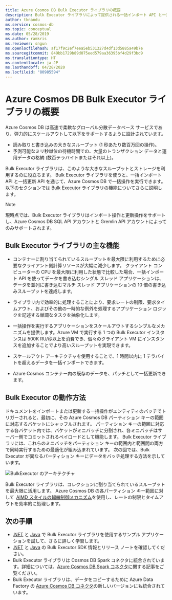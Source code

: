 ```yaml
---
title: Azure Cosmos DB Bulk Executor ライブラリの概要
description: Bulk Executor ライブラリによって提供される一括インポート API と一括更新 API を通じて、Azure Cosmos DB で一括操作を実行します。
author: tknandu
ms.service: cosmos-db
ms.topic: conceptual
ms.date: 05/28/2019
ms.author: ramkris
ms.reviewer: sngun
ms.openlocfilehash: af17f9c2ef7eea5eb531327d4df13d5885a49b7e
ms.sourcegitcommit: 849bb1729b89d075eed579aa36395bf4d29f3bd9
ms.translationtype: HT
ms.contentlocale: ja-JP
ms.lasthandoff: 04/28/2020
ms.locfileid: "80985594"
---
```

# <a name="azure-cosmos-db-bulk-executor-library-overview"></a>Azure Cosmos DB Bulk Executor ライブラリの概要
 
Azure Cosmos DB は高速で柔軟なグローバル分散データベース サービスであり、弾力的にスケールアウトして以下をサポートするように設計されています。 

* 読み取りと書き込みの大きなスループット (1 秒あたり数百万回の操作)。  
* 予測可能なミリ秒単位の待機時間での、大量のトランザクション データと運用データの格納 (数百テラバイトまたはそれ以上)。  

Bulk Executor ライブラリは、このような大きなスループットとストレージを利用するのに役立ちます。 Bulk Executor ライブラリを使うと、一括インポート API と一括更新 API を通じて、Azure Cosmos DB で一括操作を実行できます。 以下のセクションでは Bulk Executor ライブラリの機能についてさらに説明します。 

> [!NOTE] 
> 現時点では、Bulk Executor ライブラリはインポート操作と更新操作をサポートし、Azure Cosmos DB SQL API アカウントと Gremlin API アカウントによってのみサポートされます。
 
## <a name="key-features-of-the-bulk-executor-library"></a>Bulk Executor ライブラリの主な機能  
 
* コンテナーに割り当てられているスループットを最大限に利用するために必要なクライアント側計算リソースが大幅に減少します。 クライアント コンピューターの CPU を最大限に利用した状態で比較した場合、一括インポート API を使ってデータを書き込むシングル スレッド アプリケーションは、データを並列に書き込むマルチ スレッド アプリケーションの 10 倍の書き込みスループットを達成します。  

* ライブラリ内で効率的に処理することにより、要求レートの制限、要求タイムアウト、およびその他の一時的な例外を処理するアプリケーション ロジックを記述する単調なタスクを抽象化します。  

* 一括操作を実行するアプリケーションをスケールアウトするシンプルなメカニズムを提供します。Azure VM で実行する 1 つの Bulk Executor インスタンスは 500K RU/秒以上を消費でき、個々のクライアント VM にインスタンスを追加することでより高いスループットを実現できます。  
 
* スケールアウト アーキテクチャを使用することで、1 時間以内に 1 テラバイトを超えるデータを一括インポートできます。  

* Azure Cosmos コンテナー内の既存のデータを、パッチとして一括更新できます。 
 
## <a name="how-does-the-bulk-executor-operate"></a>Bulk Executor の動作方法 

ドキュメントをインポートまたは更新する一括操作がエンティティのバッチでトリガーされると、最初に、その Azure Cosmos DB パーティション キーの範囲に対応するバケットにシャッフルされます。 パーティション キーの範囲に対応する各バケット内では、バケットがミニバッチに分割され、各ミニバッチはサーバー側でコミットされるペイロードとして機能します。 Bulk Executor ライブラリには、これらのミニバッチをパーティション キーの範囲内と範囲間の両方で同時実行するための最適化が組み込まれています。 次の図では、Bulk Executor が異なるパーティション キーにデータをバッチ処理する方法を示しています。  

![BulkExecutor のアーキテクチャ](./media/bulk-executor-overview/bulk-executor-architecture.png)

Bulk Executor ライブラリは、コレクションに割り当てられているスループットを最大限に活用します。 Azure Cosmos DB の各パーティション キー範囲に対して  [AIMD スタイルの輻輳制御メカニズム](https://tools.ietf.org/html/rfc5681)を使用し、レートの制限とタイムアウトを効率的に処理します。 

## <a name="next-steps"></a>次の手順 
  
* [.NET](bulk-executor-dot-net.md) と [Java](bulk-executor-java.md) で Bulk Executor ライブラリを使用するサンプル アプリケーションを試して、さらに詳しく学習します。  
* [.NET](sql-api-sdk-bulk-executor-dot-net.md) と [Java](sql-api-sdk-bulk-executor-java.md) の Bulk Executor SDK 情報とリリース ノートを確認してください。
* Bulk Executor ライブラリは Cosmos DB Spark コネクタに統合されています。詳細については、[Azure Cosmos DB Spark コネクタ](spark-connector.md)に関する記事をご覧ください。  
* Bulk Executor ライブラリは、データをコピーするために Azure Data Factory の [Azure Cosmos DB コネクタ](../data-factory/connector-azure-cosmos-db.md)の新しいバージョンにも統合されています。
